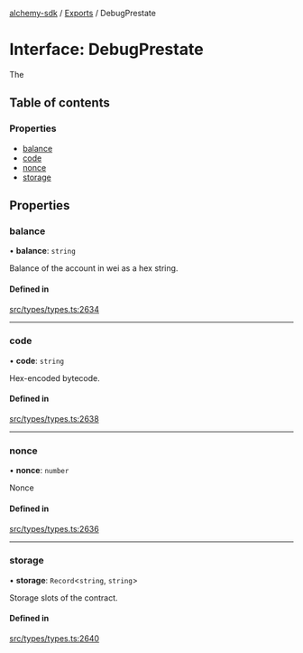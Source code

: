 [alchemy-sdk](../README.md) / [Exports](../modules.md) / DebugPrestate

# Interface: DebugPrestate

The

## Table of contents

### Properties

- [balance](DebugPrestate.md#balance)
- [code](DebugPrestate.md#code)
- [nonce](DebugPrestate.md#nonce)
- [storage](DebugPrestate.md#storage)

## Properties

### balance

• **balance**: `string`

Balance of the account in wei as a hex string.

#### Defined in

[src/types/types.ts:2634](https://github.com/alchemyplatform/alchemy-sdk-js/blob/e05babb/src/types/types.ts#L2634)

___

### code

• **code**: `string`

Hex-encoded bytecode.

#### Defined in

[src/types/types.ts:2638](https://github.com/alchemyplatform/alchemy-sdk-js/blob/e05babb/src/types/types.ts#L2638)

___

### nonce

• **nonce**: `number`

Nonce

#### Defined in

[src/types/types.ts:2636](https://github.com/alchemyplatform/alchemy-sdk-js/blob/e05babb/src/types/types.ts#L2636)

___

### storage

• **storage**: `Record`<`string`, `string`\>

Storage slots of the contract.

#### Defined in

[src/types/types.ts:2640](https://github.com/alchemyplatform/alchemy-sdk-js/blob/e05babb/src/types/types.ts#L2640)
